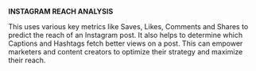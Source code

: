 **INSTAGRAM REACH ANALYSIS**

This uses various key metrics like Saves, Likes, Comments and Shares to predict the reach of an Instagram post. It also helps to determine which Captions and Hashtags fetch better views on a post. This can empower marketers and content creators to optimize their strategy and maximize their reach.
